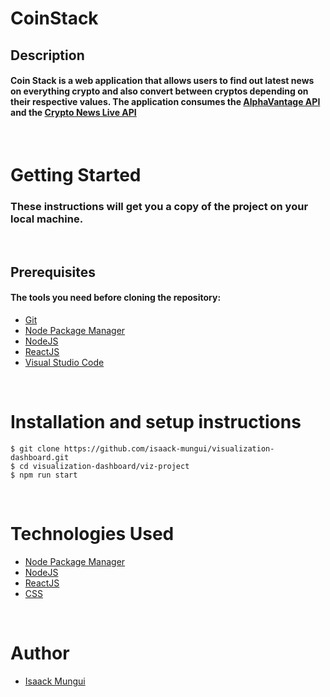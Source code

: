 CoinStack
=============================================

## Description

#### Coin Stack is a web application that allows users to find out latest news on everything crypto and also convert between cryptos depending on their respective values. The application consumes the [AlphaVantage API](https://rapidapi.com/alphavantage/api/alpha-vantage/) and the [Crypto News Live API](https://rapidapi.com/ddeshon/api/crypto-news-live3/)

<br/>

# Getting Started

### These instructions will get you a copy of the project on your local machine.

<br/>

## Prerequisites

#### The tools you need before cloning the repository:

- [Git](https://git-scm.com/)
- [Node Package Manager](https://docs.npmjs.com/)
- [NodeJS](https://nodejs.org/en/)
- [ReactJS](https://reactjs.org/)
- [Visual Studio Code](https://code.visualstudio.com/)
  
<br/>

Installation and setup instructions
====================================================

```
$ git clone https://github.com/isaack-mungui/visualization-dashboard.git
$ cd visualization-dashboard/viz-project
$ npm run start
```

<br/>

Technologies Used
====================================================

- [Node Package Manager](https://docs.npmjs.com/)
- [NodeJS](https://nodejs.org/en/)
- [ReactJS](https://reactjs.org/)
- [CSS](https://developer.mozilla.org/en-US/docs/Web/CSS)

<br/>

Author
===================================================

- [Isaack Mungui](https://github.com/isaack-mungui)